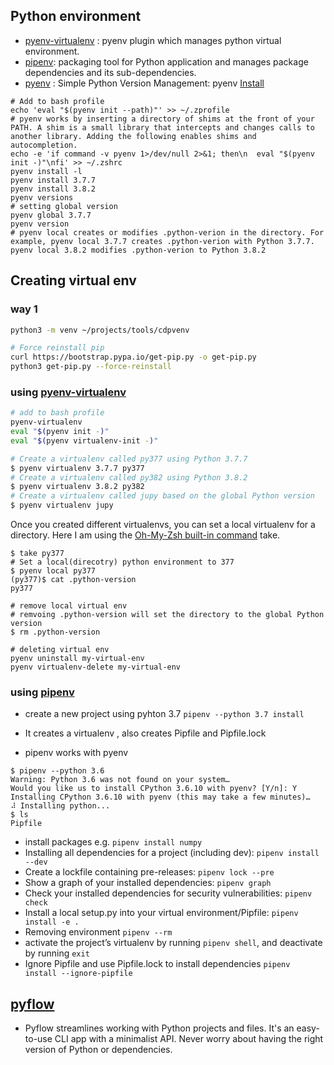 
## Python environment
- [pyenv-virtualenv](https://github.com/pyenv/pyenv-virtualenv) : pyenv plugin which manages python virtual environment.
- [pipenv](https://github.com/pypa/pipenv):  packaging tool for Python application and manages package dependencies and its sub-dependencies.
- [pyenv](https://github.com/pyenv/pyenv) : Simple Python Version Management: pyenv [Install](https://github.com/pyenv/pyenv#installation)

```
# Add to bash profile
echo 'eval "$(pyenv init --path)"' >> ~/.zprofile
# pyenv works by inserting a directory of shims at the front of your PATH. A shim is a small library that intercepts and changes calls to another library. Adding the following enables shims and autocompletion.
echo -e 'if command -v pyenv 1>/dev/null 2>&1; then\n  eval "$(pyenv init -)"\nfi' >> ~/.zshrc
pyenv install -l
pyenv install 3.7.7
pyenv install 3.8.2
pyenv versions
# setting global version
pyenv global 3.7.7
pyenv version
# pyenv local creates or modifies .python-verion in the directory. For example, pyenv local 3.7.7 creates .python-verion with Python 3.7.7. pyenv local 3.8.2 modifies .python-verion to Python 3.8.2

```
## Creating virtual env
### way 1
```bash
python3 -m venv ~/projects/tools/cdpvenv

# Force reinstall pip
curl https://bootstrap.pypa.io/get-pip.py -o get-pip.py
python3 get-pip.py --force-reinstall
```

### using [pyenv-virtualenv](https://github.com/pyenv/pyenv-virtualenv#installation)
```bash
# add to bash profile
pyenv-virtualenv
eval "$(pyenv init -)"
eval "$(pyenv virtualenv-init -)"

# Create a virtualenv called py377 using Python 3.7.7
$ pyenv virtualenv 3.7.7 py377
# Create a virtualenv called py382 using Python 3.8.2
$ pyenv virtualenv 3.8.2 py382
# Create a virtualenv called jupy based on the global Python version
$ pyenv virtualenv jupy
```
Once you created different virtualenvs, you can set a local virtualenv for a directory. Here I am using the [Oh-My-Zsh built-in command](https://towardsdatascience.com/the-ultimate-guide-to-your-terminal-makeover-e11f9b87ac99) take.

```
$ take py377
# Set a local(direcotry) python environment to 377
$ pyenv local py377
(py377)$ cat .python-version
py377

# remove local virtual env
# remvoing .python-version will set the directory to the global Python version
$ rm .python-version

# deleting virtual env
pyenv uninstall my-virtual-env
pyenv virtualenv-delete my-virtual-env
```

### using [pipenv](https://github.com/pypa/pipenv#installation)

- create a new project using pyhton 3.7 `pipenv --python 3.7 install`
- It creates a virtualenv , also creates Pipfile and Pipfile.lock

- pipenv works with pyenv

```
$ pipenv --python 3.6
Warning: Python 3.6 was not found on your system…
Would you like us to install CPython 3.6.10 with pyenv? [Y/n]: Y
Installing CPython 3.6.10 with pyenv (this may take a few minutes)…
⠼ Installing python...
$ ls 
Pipfile
```

- install packages e.g. `pipenv install numpy`
- Installing all dependencies for a project (including dev): `pipenv install --dev`
- Create a lockfile containing pre-releases: `pipenv lock --pre`
- Show a graph of your installed dependencies: `pipenv graph`
- Check your installed dependencies for security vulnerabilities: `pipenv check`
- Install a local setup.py into your virtual environment/Pipfile: `pipenv install -e .`
- Removing environment `pipenv --rm`
- activate the project’s virtualenv by running `pipenv shell`, and deactivate by running `exit`
- Ignore Pipfile and use Pipfile.lock to install dependencies `pipenv install --ignore-pipfile`


## [pyflow](https://github.com/David-OConnor/pyflow)
- Pyflow streamlines working with Python projects and files. It's an easy-to-use CLI app with a minimalist API. Never worry about having the right version of Python or dependencies.

